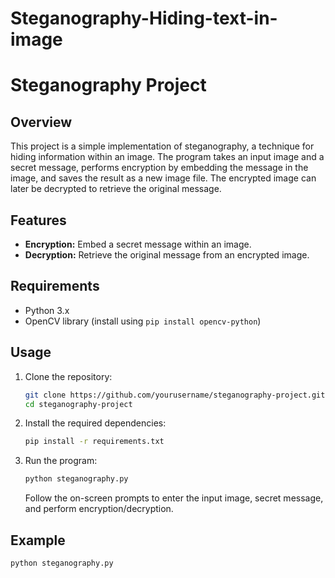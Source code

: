 # Steganography-Hiding-text-in-image
# Steganography Project

## Overview

This project is a simple implementation of steganography, a technique for hiding information within an image. The program takes an input image and a secret message, performs encryption by embedding the message in the image, and saves the result as a new image file. The encrypted image can later be decrypted to retrieve the original message.

## Features

- **Encryption:** Embed a secret message within an image.
- **Decryption:** Retrieve the original message from an encrypted image.

## Requirements

- Python 3.x
- OpenCV library (install using `pip install opencv-python`)

## Usage

1. Clone the repository:

    ```bash
    git clone https://github.com/yourusername/steganography-project.git
    cd steganography-project
    ```

2. Install the required dependencies:

    ```bash
    pip install -r requirements.txt
    ```

3. Run the program:

    ```bash
    python steganography.py
    ```

    Follow the on-screen prompts to enter the input image, secret message, and perform encryption/decryption.

## Example

```bash
python steganography.py
